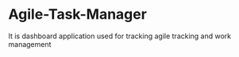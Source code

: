 # Agile-Task-Manager
It is dashboard application used for tracking agile tracking and work management 
